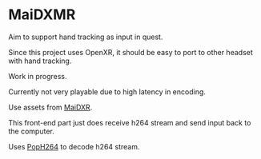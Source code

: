 # MaiDXMR

Aim to support hand tracking as input in quest.

Since this project uses OpenXR, it should be easy to port to other headset with hand tracking.

Work in progress.

Currently not very playable due to high latency in encoding.

Use assets from [MaiDXR](https://github.com/xiaopeng12138/MaiDXR).

This front-end part just does receive h264 stream and send input back to the computer.

Uses [PopH264](https://github.com/NewChromantics/PopH264) to decode h264 stream.
